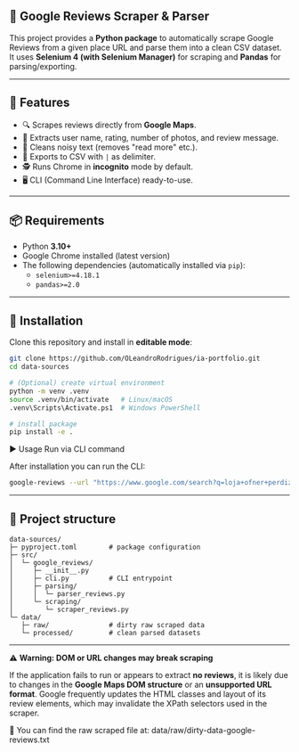 ## 📝 Google Reviews Scraper & Parser

This project provides a **Python package** to automatically scrape Google Reviews from a given place URL and parse them into a clean CSV dataset.  
It uses **Selenium 4 (with Selenium Manager)** for scraping and **Pandas** for parsing/exporting.

---

## 🚀 Features
- 🔍 Scrapes reviews directly from **Google Maps**.
- 📜 Extracts user name, rating, number of photos, and review message.
- 🧹 Cleans noisy text (removes "read more" etc.).
- 📂 Exports to CSV with `|` as delimiter.
- 🕵️ Runs Chrome in **incognito** mode by default.
- 🖥️ CLI (Command Line Interface) ready-to-use.

---

## 📦 Requirements
- Python **3.10+**
- Google Chrome installed (latest version)
- The following dependencies (automatically installed via `pip`):
  - `selenium>=4.18.1`
  - `pandas>=2.0`

---

## 🔧 Installation

Clone this repository and install in **editable mode**:

```bash
git clone https://github.com/OLeandroRodrigues/ia-portfolio.git
cd data-sources

# (Optional) create virtual environment
python -m venv .venv
source .venv/bin/activate   # Linux/macOS
.venv\Scripts\Activate.ps1  # Windows PowerShell

# install package
pip install -e .

```

▶️ Usage
Run via CLI command

After installation you can run the CLI:
```bash
google-reviews --url "https://www.google.com/search?q=loja+ofner+perdizes&oq=loja+ofner+perdizes&gs_lcrp=EgZjaHJvbWUqCggAEAAY4wIYgAQyCggAEAAY4wIYgAQyEAgBEC4YrwEYxwEYgAQYjgUyBwgCEAAY7wUyCggDEAAYgAQYogQyCggEEAAYgAQYogQyCggFEAAYgAQYogTSAQgzNDc4ajBqNKgCALACAQ&sourceid=chrome&ie=UTF-8&sei=0d-QaPLIKLCC5OUPiN2OkAo#lrd=0x94ce57f55b7f4dad:0xb1e756042b056e2d,1,,,," --max-comments 500 --headless
```

--- 

## 📂 Project structure
```
data-sources/
├─ pyproject.toml        # package configuration
├─ src/
│  └─ google_reviews/
│     ├─ __init__.py
│     ├─ cli.py          # CLI entrypoint
│     ├─ parsing/
│     │  └─ parser_reviews.py
│     └─ scraping/
│        └─ scraper_reviews.py
└─ data/
   ├─ raw/               # dirty raw scraped data
   └─ processed/         # clean parsed datasets
```

---
⚠️ **Warning: DOM or URL changes may break scraping**

If the application fails to run or appears to extract **no reviews**, it is likely due to changes in the **Google Maps DOM structure** or an **unsupported URL format**. Google frequently updates the HTML classes and layout of its review elements, which may invalidate the XPath selectors used in the scraper.

📁 You can find the raw scraped file at:
    data/raw/dirty-data-google-reviews.txt
